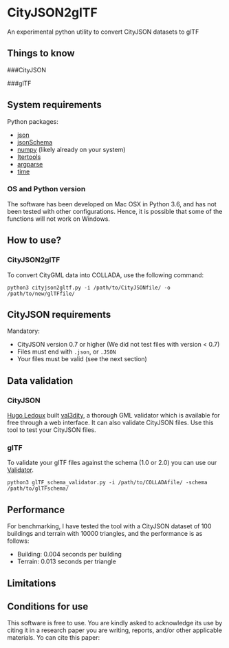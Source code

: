 # CityJSON2glTF
An experimental python utility to convert CityJSON datasets to glTF

Things to know
---------------

###CityJSON


###glTF


System requirements
---------------------

Python packages:

+ [json](https://docs.python.org/3/library/json.html)
+ [jsonSchema](https://pypi.org/project/jsonschema/)
+ [numpy](http://docs.scipy.org/doc/numpy/user/install.html) (likely already on your system)
+ [Itertools](https://github.com/Toblerity/Shapely)
+ [argparse](https://docs.python.org/3/library/argparse.html)
+ [time](https://docs.python.org/3/library/time.html)

### OS and Python version
  
The software has been developed on Mac OSX in Python 3.6, and has not been tested with other configurations. Hence, it is possible that some of the functions will not work on Windows.

How to use?
-----------

### CityJSON2glTF
To convert CityGML data into COLLADA, use the following command:

```
python3 cityjson2gltf.py -i /path/to/CityJSONfile/ -o /path/to/new/glTFfile/
```

CityJSON requirements
---------------------

Mandatory:

+ CityJSON version 0.7 or higher (We did not test files with version < 0.7)
+ Files must end with `.json`, or `.JSON`
+ Your files must be valid (see the next section)

Data validation
----------------

### CityJSON
[Hugo Ledoux](https://3d.bk.tudelft.nl/hledoux/) built [val3dity](http://geovalidation.bk.tudelft.nl/val3dity/), a thorough GML validator which is available for free through a web interface. 
It can also validate CityJSON files.
Use this tool to test your CityJSON files.

### glTF
To validate your glTF files against the schema (1.0 or 2.0) you can use our [Validator](https://github.com/kkimmy/CityJSON2glTF/glTF_schema_validator.py).

```
python3 glTF_schema_validator.py -i /path/to/COLLADAfile/ -schema /path/to/glTFschema/
```

Performance
------------

For benchmarking, I have tested the tool with a CityJSON dataset of 100 buildings and terrain with 10000 triangles, and the performance is as follows:

  * Building: 0.004 seconds per building
  * Terrain: 0.013 seconds per triangle


Limitations
------------


Conditions for use
---------------------
This software is free to use. You are kindly asked to acknowledge its use by citing it in a research paper you are writing, reports, and/or other applicable materials.
Yo can cite this paper: 

